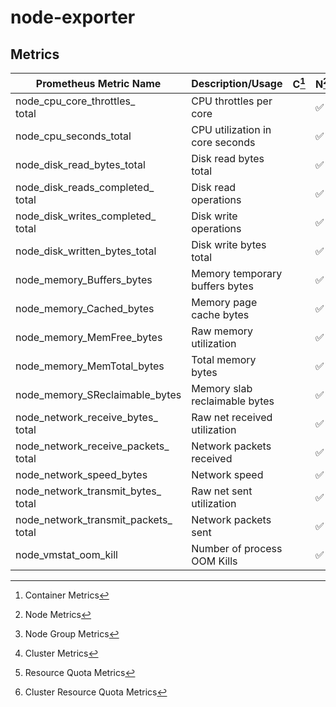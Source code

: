 # node-exporter

## Metrics

| Prometheus Metric Name                   | Description/Usage               | C[^1] | N[^2]              | NG[^3]             | Cl[^4]             | RQ[^5] | CRQ[^6] |
| ---------------------------------------- | ------------------------------- | ----- | ------------------ | ------------------ | ------------------ | ------ | ------- |
| node_cpu_core_throttles_<br/>total       | CPU throttles per core          |       | :white_check_mark: |                    |                    |        |         |
| node_cpu_seconds_total                   | CPU utilization in core seconds |       | :white_check_mark: | :white_check_mark: | :white_check_mark: |        |         |
| node_disk_read_bytes_total               | Disk read bytes total           |       | :white_check_mark: | :white_check_mark: | :white_check_mark: |        |         |
| node_disk_reads_completed_<br/>total     | Disk read operations            |       | :white_check_mark: | :white_check_mark: | :white_check_mark: |        |         |
| node_disk_writes_completed_<br/>total    | Disk write operations           |       | :white_check_mark: | :white_check_mark: | :white_check_mark: |        |         |
| node_disk_written_bytes_total            | Disk write bytes total          |       | :white_check_mark: | :white_check_mark: | :white_check_mark: |        |         |
| node_memory_Buffers_bytes                | Memory temporary buffers bytes  |       | :white_check_mark: | :white_check_mark: | :white_check_mark: |        |         |
| node_memory_Cached_bytes                 | Memory page cache bytes         |       | :white_check_mark: | :white_check_mark: | :white_check_mark: |        |         |
| node_memory_MemFree_bytes                | Raw memory utilization          |       | :white_check_mark: | :white_check_mark: | :white_check_mark: |        |         |
| node_memory_MemTotal_bytes               | Total memory bytes              |       | :white_check_mark: | :white_check_mark: | :white_check_mark: |        |         |
| node_memory_SReclaimable_bytes           | Memory slab reclaimable bytes              |       | :white_check_mark: | :white_check_mark: | :white_check_mark: |        |         |
| node_network_receive_bytes_<br/>total    | Raw net received utilization    |       | :white_check_mark: | :white_check_mark: | :white_check_mark: |        |         |
| node_network_receive_packets_<br/>total  | Network packets received        |       | :white_check_mark: | :white_check_mark: | :white_check_mark: |        |         |
| node_network_speed_bytes                 | Network speed                   |       | :white_check_mark: |                    |                    |        |         |
| node_network_transmit_bytes_<br/>total   | Raw net sent utilization        |       | :white_check_mark: | :white_check_mark: | :white_check_mark: |        |         |
| node_network_transmit_packets_<br/>total | Network packets sent            |       | :white_check_mark: | :white_check_mark: | :white_check_mark: |        |         |
| node_vmstat_oom_kill                     | Number of process OOM Kills     |       | :white_check_mark: |                    |                    |        |         |

[^1]: Container Metrics
[^2]: Node Metrics
[^3]: Node Group Metrics
[^4]: Cluster Metrics
[^5]: Resource Quota Metrics
[^6]: Cluster Resource Quota Metrics
